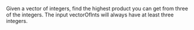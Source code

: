 Given a vector of integers, find the highest product you can get from three of the integers.
The input vectorOfInts will always have at least three integers.

